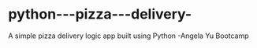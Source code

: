 # python---pizza---delivery-
A simple pizza delivery logic app built using Python -Angela Yu Bootcamp
